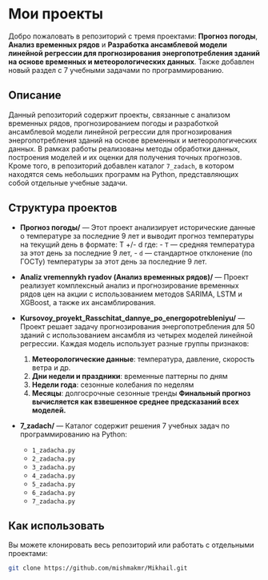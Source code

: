 # Мои проекты

Добро пожаловать в репозиторий с тремя проектами: **Прогноз погоды**, **Анализ временных рядов** и **Разработка ансамблевой модели линейной регрессии для прогнозирования энергопотребления зданий на основе временных и метеорологических данных**.
Также добавлен новый раздел с 7 учебными задачами по программированию.

## Описание
Данный репозиторий содержит проекты, связанные с анализом временных рядов, прогнозированием погоды и разработкой ансамблевой модели линейной регрессии для прогнозирования энергопотребления зданий на основе временных и метеорологических данных. 
В рамках работы реализованы методы обработки данных, построения моделей и их оценки для получения точных прогнозов.
Кроме того, в репозиторий добавлен каталог `7_zadach`, в котором находятся семь небольших программ на Python, представляющих собой отдельные учебные задачи.

## Структура проектов

- **Прогноз погоды/** — Этот проект анализирует исторические данные о температуре за последние 9 лет и выводит прогноз температуры на текущий день в формате:
	T +/- d
	где:
		- `T` — средняя температура за этот день за последние 9 лет,
		- `d` — стандартное отклонение (по ГОСТу) температуры за этот день за последние 9 лет.

- **Analiz vremennykh ryadov (Анализ временных рядов)/** — Проект реализует комплексный анализ и прогнозирование временных рядов цен на акции с использованием методов SARIMA, LSTM и XGBoost, а также их ансамблирования.
- **Kursovoy_proyekt_Rasschitat_dannye_po_energopotrebleniyu/** — Проект решает задачу прогнозирования энергопотребления для 50 зданий с использованием ансамбля из четырех моделей линейной регрессии. Каждая модель использует разные группы признаков:
	1. **Метеорологические данные**: температура, давление, скорость ветра и др.
	2. **Дни недели и праздники**: временные паттерны по дням
	3. **Недели года**: сезонные колебания по неделям
	4. **Месяцы**: долгосрочные сезонные тренды
	**Финальный прогноз вычисляется как взвешенное среднее предсказаний всех моделей.**

- **7_zadach/** — Каталог содержит решения 7 учебных задач по программированию на Python:
	- `1_zadacha.py`
	- `2_zadacha.py`
	- `3_zadacha.py`
	- `4_zadacha.py`
	- `5_zadacha.py`
	- `6_zadacha.py`
	- `7_zadacha.py`

## Как использовать

Вы можете клонировать весь репозиторий или работать с отдельными проектами:

```bash
git clone https://github.com/mishmakmr/Mikhail.git
